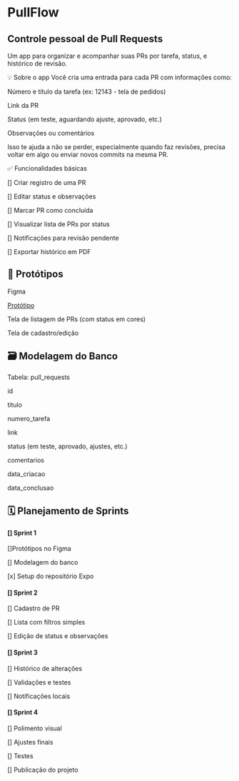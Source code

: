 # PullFlow  
## Controle pessoal de Pull Requests
Um app para organizar e acompanhar suas PRs por tarefa, status, e histórico de revisão.

💡 Sobre o app
Você cria uma entrada para cada PR com informações como:

Número e título da tarefa (ex: 12143 - tela de pedidos)

Link da PR

Status (em teste, aguardando ajuste, aprovado, etc.)

Observações ou comentários


Isso te ajuda a não se perder, especialmente quando faz revisões, precisa voltar em algo ou enviar novos commits na mesma PR.

✅ Funcionalidades básicas
 
 [] Criar registro de uma PR

 [] Editar status e observações

 [] Marcar PR como concluída

 [] Visualizar lista de PRs por status

 [] Notificações para revisão pendente

 [] Exportar histórico em PDF

## 🧠 Protótipos
Figma

[Protótipo](https://www.figma.com/design/L5rqAuzQ8yXD0WzCcyTL3i/PullFlow?t=x0ppF1PahK0vDQak-0)


Tela de listagem de PRs (com status em cores)

Tela de cadastro/edição

## 🗃️ Modelagem do Banco
Tabela: pull_requests

id

titulo

numero_tarefa

link

status (em teste, aprovado, ajustes, etc.)

comentarios

data_criacao

data_conclusao

## 🗓️ Planejamento de Sprints
#### [] Sprint 1
   []Protótipos no Figma

   [] Modelagem do banco

   [x] Setup do repositório Expo

#### [] Sprint 2
   [] Cadastro de PR

   [] Lista com filtros simples

   [] Edição de status e observações

#### [] Sprint 3
   [] Histórico de alterações

   [] Validações e testes

   [] Notificações locais

#### [] Sprint 4
   [] Polimento visual

   [] Ajustes finais

   [] Testes

   [] Publicação do projeto

